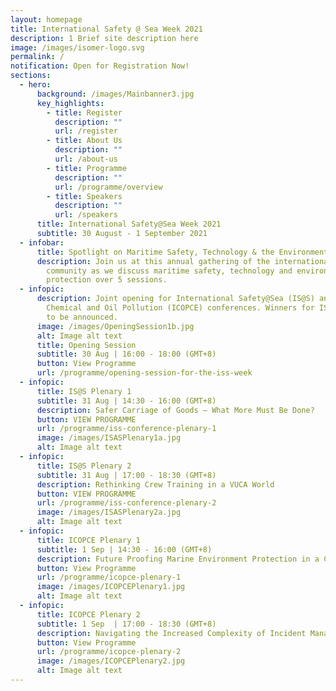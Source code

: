 ```yaml
---
layout: homepage
title: International Safety @ Sea Week 2021
description: 1 Brief site description here
image: /images/isomer-logo.svg
permalink: /
notification: Open for Registration Now!
sections:
  - hero:
      background: /images/Mainbanner3.jpg
      key_highlights:
        - title: Register
          description: ""
          url: /register
        - title: About Us
          description: ""
          url: /about-us
        - title: Programme
          description: ""
          url: /programme/overview
        - title: Speakers
          description: ""
          url: /speakers
      title: International Safety@Sea Week 2021
      subtitle: 30 August - 1 September 2021
  - infobar:
      title: Spotlight on Maritime Safety, Technology & the Environment
      description: Join us at this annual gathering of the international maritime
        community as we discuss maritime safety, technology and environmental
        protection over 5 sessions.
  - infopic:
      description: Joint opening for International Safety@Sea (IS@S) and International
        Chemical and Oil Pollution (ICOPCE) conferences. Winners for IS@S Awards
        to be announced.
      image: /images/OpeningSession1b.jpg
      alt: Image alt text
      title: Opening Session
      subtitle: 30 Aug | 16:00 - 18:00 (GMT+8)
      button: View Programme
      url: /programme/opening-session-for-the-iss-week
  - infopic:
      title: IS@S Plenary 1
      subtitle: 31 Aug | 14:30 - 16:00 (GMT+8)
      description: Safer Carriage of Goods – What More Must Be Done?
      button: VIEW PROGRAMME
      url: /programme/iss-conference-plenary-1
      image: /images/ISASPlenary1a.jpg
      alt: Image alt text
  - infopic:
      title: IS@S Plenary 2
      subtitle: 31 Aug | 17:00 - 18:30 (GMT+8)
      description: Rethinking Crew Training in a VUCA World
      button: VIEW PROGRAMME
      url: /programme/iss-conference-plenary-2
      image: /images/ISASPlenary2a.jpg
      alt: Image alt text
  - infopic:
      title: ICOPCE Plenary 1
      subtitle: 1 Sep | 14:30 - 16:00 (GMT+8)
      description: Future Proofing Marine Environment Protection in a Changing Landscape
      button: View Programme
      url: /programme/icopce-plenary-1
      image: /images/ICOPCEPlenary1.jpg
      alt: Image alt text
  - infopic:
      title: ICOPCE Plenary 2
      subtitle: 1 Sep  | 17:00 - 18:30 (GMT+8)
      description: Navigating the Increased Complexity of Incident Management
      button: View Programme
      url: /programme/icopce-plenary-2
      image: /images/ICOPCEPlenary2.jpg
      alt: Image alt text
---
```

